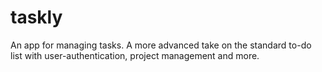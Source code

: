 # taskly
An app for managing tasks. A more advanced take on the standard to-do list with user-authentication, project management and more.
